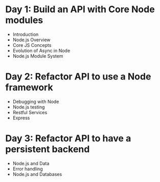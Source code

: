 # Day 1: Build an API with Core Node modules

- Introduction
- Node.js Overview
- Core JS Concepts
- Evolution of Async in Node
- Node.js Module System

# Day 2: Refactor API to use a Node framework

- Debugging with Node
- Node.js testing
- Restful Services
- Express

# Day 3: Refactor API to have a persistent backend

- Node.js and Data
- Error handling
- Node.js and Databases